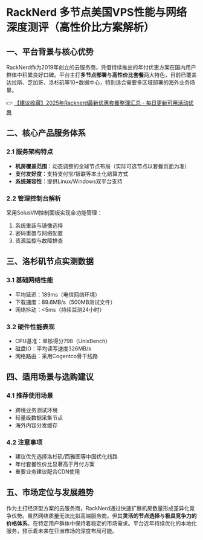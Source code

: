 # RackNerd 多节点美国VPS性能与网络深度测评（高性价比方案解析）

## 一、平台背景与核心优势
RackNerd作为2019年创立的云服务商，凭借持续推出的年付优惠方案在国内用户群体中积累良好口碑。平台主打**多节点部署**与**高性价比套餐**两大特色，目前已覆盖达拉斯、芝加哥、洛杉矶等10+数据中心，特别适合需要多区域部署的海外业务场景。

👉 [【建议收藏】2025年Racknerd最新优惠套餐整理汇总 - 每日更新可用活动优惠](https://bit.ly/Rack_Nerd)

## 二、核心产品服务体系
### 2.1 服务架构特点
- **机房覆盖范围**：动态调整的全球节点布局（实际可选节点以套餐页面为准）
- **支付友好度**：支持支付宝/银联等本土化结算方式
- **系统兼容性**：提供Linux/Windows双平台支持

### 2.2 管理控制台解析
采用SolusVM控制面板实现全功能管理：
1. 系统重装与镜像选择
2. 密码重置与网络配置
3. 资源监控与故障排查

## 三、洛杉矶节点实测数据
### 3.1 基础网络性能
- 平均延迟：189ms（电信网络环境）
- 下载速度：89.6MB/s（500MB测试文件）
- 网络抖动：<5ms（持续监测24小时）

### 3.2 硬件性能表现
- CPU基准：单核得分798（UnixBench）
- 磁盘IO：平均读写速度326MB/s
- 网络路由：采用Cogentco骨干线路

## 四、适用场景与选购建议
### 4.1 推荐使用场景
- 跨境业务测试环境
- 轻量级数据采集节点
- 海外内容分发缓存

### 4.2 注意事项
- 建议优先选择洛杉矶/西雅图等中国优化线路
- 年付套餐性价比显著高于月付方案
- 重要业务建议配合CDN使用

## 五、市场定位与发展趋势
作为主打经济型方案的云服务商，RackNerd通过快速扩展机房数量形成差异化竞争优势。虽然网络质量无法比拟高端服务商，但其**灵活的节点选择**与**极具竞争力的价格体系**，在特定用户群体中保持着稳定的市场需求。平台近年持续优化的本地化服务，预示着未来在亚洲市场的深度布局可能。